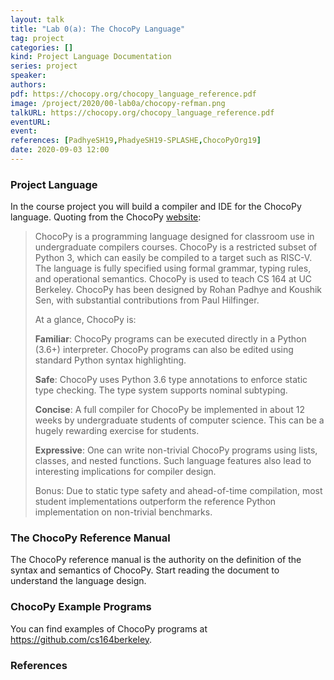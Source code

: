 ```yaml
---
layout: talk
title: "Lab 0(a): The ChocoPy Language"
tag: project
categories: []
kind: Project Language Documentation
series: project
speaker:
authors:
pdf: https://chocopy.org/chocopy_language_reference.pdf
image: /project/2020/00-lab0a/chocopy-refman.png
talkURL: https://chocopy.org/chocopy_language_reference.pdf
eventURL:
event:
references: [PadhyeSH19,PhadyeSH19-SPLASHE,ChocoPyOrg19]
date: 2020-09-03 12:00
---
```


### Project Language

In the course project you will build a compiler and IDE for the ChocoPy language. Quoting from the ChocoPy <a href="http://chocopy.org">website</a>:

> ChocoPy is a programming language designed for classroom use in undergraduate compilers courses. ChocoPy is a restricted subset of Python 3, which can easily be compiled to a target such as RISC-V. The language is fully specified using formal grammar, typing rules, and operational semantics. ChocoPy is used to teach CS 164 at UC Berkeley. ChocoPy has been designed by Rohan Padhye and Koushik Sen, with substantial contributions from Paul Hilfinger.
>
> At a glance, ChocoPy is:
>
> **Familiar**: ChocoPy programs can be executed directly in a Python (3.6+) interpreter. ChocoPy programs can also be edited using standard Python syntax highlighting.
>
> **Safe**: ChocoPy uses Python 3.6 type annotations to enforce static type checking. The type system supports nominal subtyping.
>
> **Concise**: A full compiler for ChocoPy be implemented in about 12 weeks by undergraduate students of computer science. This can be a hugely rewarding exercise for students.
>
> **Expressive**: One can write non-trivial ChocoPy programs using lists, classes, and nested functions. Such language features also lead to interesting implications for compiler design.
>
> Bonus: Due to static type safety and ahead-of-time compilation, most student implementations outperform the reference Python implementation on non-trivial benchmarks.

### The ChocoPy Reference Manual

The ChocoPy reference manual is the authority on the definition of the syntax and semantics of ChocoPy.
Start reading the document to understand the language design.

### ChocoPy Example Programs

You can find examples of ChocoPy programs at <https://github.com/cs164berkeley>.

### References
